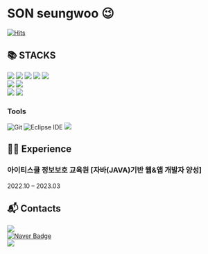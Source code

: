 # SON seungwoo 😉
[![Hits](https://hits.seeyoufarm.com/api/count/incr/badge.svg?url=https%3A%2F%2Fgithub.com%2FSON-seungwoo&count_bg=%23398DE6&title_bg=%23398DE6&icon=&icon_color=%23E7E7E7&title=hits&edge_flat=false)](https://hits.seeyoufarm.com)

## 📚 STACKS
<div>
<img src="https://img.shields.io/badge/java-007396?style=for-the-badge&logo=java&logoColor=white">
<img src="https://img.shields.io/badge/spring-6DB33F?style=for-the-badge&logo=spring&logoColor=white">
<img src="https://img.shields.io/badge/javascript-F7DF1E?style=for-the-badge&logo=javascript&logoColor=black">
<img src="https://img.shields.io/badge/html5-E34F26?style=for-the-badge&logo=html5&logoColor=white">
<img src="https://img.shields.io/badge/css3-1572B6?style=for-the-badge&logo=css3&logoColor=white">
<br>

<img src="https://img.shields.io/badge/jquery-0769AD?style=for-the-badge&logo=jquery&logoColor=white">
<img src="https://img.shields.io/badge/bootstrap-7952B3?style=for-the-badge&logo=bootstrap&logoColor=white">
<br>

<img src="https://img.shields.io/badge/oracle-F80000?style=for-the-badge&logo=oracle&logoColor=white">
<img src="https://img.shields.io/badge/mysql-4479A1?style=for-the-badge&logo=mysql&logoColor=white">


</div>

### Tools
![Git](https://img.shields.io/badge/Git-F05032.svg?&style=for-the-badge&logo=Git&logoColor=white)
![Eclipse IDE](https://img.shields.io/badge/Eclipse%20IDE-2C2255.svg?&style=for-the-badge&logo=Eclipse%20IDE&logoColor=white)
<img src="https://img.shields.io/badge/springboot-6DB33F?style=for-the-badge&logo=springboot&logoColor=white">


## 🙋‍♂️ Experience
<h3> 아이티스쿨 정보보호 교육원
[자바(JAVA)기반 웹&앱 개발자 양성] </h1>
<p>2022.10 – 2023.03</p>

## :mailbox_with_mail: Contacts
<a href =https://sincere-cinema-efd.notion.site/Hello-seungwoo-World-13ae75f2fa1f423ab81d64fb199537bb><img src="https://img.shields.io/badge/Notion-000000?style=flat-square&logo=notion&logoColor=white%22/%3E"></a> <br>
[![Naver Badge](https://img.shields.io/badge/ssw971125@naver.com-03C75A?style=flat-square&logo=Naver&logoColor=white&link=mailto:ssw971125@naver.com)](mailto:ssw971125@naver.com) <br>
<img src="https://img.shields.io/badge/SON velog-20C997?style=flat-square&logo=velog&logoColor=white"/><a href =https://velog.io/@ssw971125>
